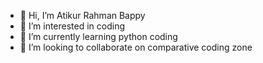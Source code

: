 - 👋 Hi, I’m Atikur Rahman Bappy
- 👀 I’m interested in coding 
- 🌱 I’m currently learning python coding
- 💞️ I’m looking to collaborate on comparative coding zone

<!---
arb-1182/arb-1182 is a ✨ special ✨ repository because its `README.md` (this file) appears on your GitHub profile.
You can click the Preview link to take a look at your changes.
--->
